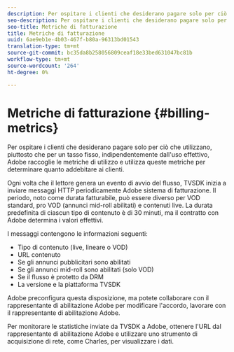```yaml
---
description: Per ospitare i clienti che desiderano pagare solo per ciò che utilizzano, piuttosto che per un tasso fisso, indipendentemente dall'uso effettivo,  Adobe raccoglie le metriche di utilizzo e utilizza queste metriche per determinare quanto addebitare ai clienti.
seo-description: Per ospitare i clienti che desiderano pagare solo per ciò che utilizzano, piuttosto che per un tasso fisso, indipendentemente dall'uso effettivo,  Adobe raccoglie le metriche di utilizzo e utilizza queste metriche per determinare quanto addebitare ai clienti.
seo-title: Metriche di fatturazione
title: Metriche di fatturazione
uuid: 6ae9eb1e-4b03-467f-b80a-96313bd01543
translation-type: tm+mt
source-git-commit: bc35da8b258056809ceaf18e33bed631047bc81b
workflow-type: tm+mt
source-wordcount: '264'
ht-degree: 0%

---
```



# Metriche di fatturazione {#billing-metrics}

Per ospitare i clienti che desiderano pagare solo per ciò che utilizzano, piuttosto che per un tasso fisso, indipendentemente dall&#39;uso effettivo,  Adobe raccoglie le metriche di utilizzo e utilizza queste metriche per determinare quanto addebitare ai clienti.

Ogni volta che il lettore genera un evento di avvio del flusso, TVSDK inizia a inviare messaggi HTTP periodicamente  Adobe  sistema di fatturazione. Il periodo, noto come durata fatturabile, può essere diverso per VOD standard, pro VOD (annunci mid-roll abilitati) e contenuti live. La durata predefinita di ciascun tipo di contenuto è di 30 minuti, ma il contratto con  Adobe determina i valori effettivi.

I messaggi contengono le informazioni seguenti:

* Tipo di contenuto (live, lineare o VOD)
* URL contenuto
* Se gli annunci pubblicitari sono abilitati
* Se gli annunci mid-roll sono abilitati (solo VOD)
* Se il flusso è protetto da DRM
* La versione e la piattaforma TVSDK

 Adobe preconfigura questa disposizione, ma potete collaborare con il rappresentante di abilitazione  Adobe per modificare l&#39;accordo, lavorare con il rappresentante di abilitazione  Adobe.

Per monitorare le statistiche inviate da TVSDK a  Adobe, ottenere l&#39;URL dal rappresentante di abilitazione  Adobe e utilizzare uno strumento di acquisizione di rete, come Charles, per visualizzare i dati.